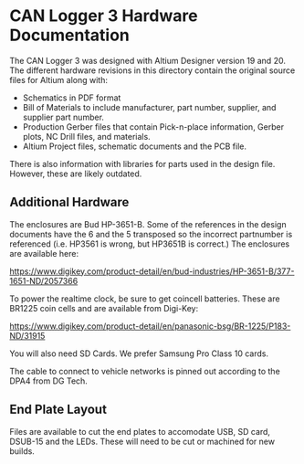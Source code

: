 # CAN Logger 3 Hardware Documentation
The CAN Logger 3 was designed with Altium Designer version 19 and 20. The different hardware revisions in this directory contain the original source files for Altium along with:

* Schematics in PDF format
* Bill of Materials to include manufacturer, part number, supplier, and supplier part number. 
* Production Gerber files that contain Pick-n-place information, Gerber plots, NC Drill files, and materials.
* Altium Project files, schematic documents and the PCB file.

There is also information with libraries for parts used in the design file. However, these are likely outdated.

## Additional Hardware
The enclosures are Bud HP-3651-B. Some of the references in the design documents have the 6 and the 5 transposed so the incorrect partnumber is referenced (i.e. HP3561 is wrong, but HP3651B is correct.) The enclosures are available here:

https://www.digikey.com/product-detail/en/bud-industries/HP-3651-B/377-1651-ND/2057366

To power the realtime clock, be sure to get coincell batteries. These are BR1225 coin cells and are available from Digi-Key:

https://www.digikey.com/product-detail/en/panasonic-bsg/BR-1225/P183-ND/31915

You will also need SD Cards. We prefer Samsung Pro Class 10 cards.

The cable to connect to vehicle networks is pinned out according to the DPA4 from DG Tech.

## End Plate Layout
Files are available to cut the end plates to accomodate USB, SD card, DSUB-15 and the LEDs. These will need to be cut or machined for new builds. 
